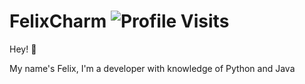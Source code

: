 # FelixCharm ![Profile Visits](https://visitor-badge.glitch.me/badge?page_id=FelixCharm)
Hey! 👋

My name's Felix, I'm a developer with knowledge of Python and Java
